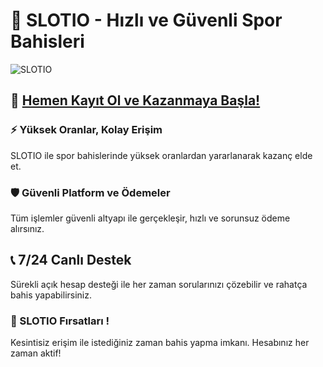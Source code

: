 <!-- SEO Meta Tag -->
<meta name="description" content="SLOTIO ile spor bahislerinde yüksek kazanç fırsatları! Kolay kayıt, güvenli ödeme, 7/24 destek ve kesintisiz erişim için hemen kaydol.">

# 🎯 SLOTIO - Hızlı ve Güvenli Spor Bahisleri

![SLOTIO](https://resmim.net/cdn/2025/08/07/XROIZ8.webp)

## 🔗 [Hemen Kayıt Ol ve Kazanmaya Başla!](https://slotiogiris.com)

### ⚡ Yüksek Oranlar, Kolay Erişim

SLOTIO ile spor bahislerinde yüksek oranlardan yararlanarak kazanç elde et.

### 🛡️ Güvenli Platform ve Ödemeler

Tüm işlemler güvenli altyapı ile gerçekleşir, hızlı ve sorunsuz ödeme alırsınız.

## 📞 7/24 Canlı Destek

Sürekli açık hesap desteği ile her zaman sorularınızı çözebilir ve rahatça bahis yapabilirsiniz.

### 🎯 SLOTIO Fırsatları !

Kesintisiz erişim ile istediğiniz zaman bahis yapma imkanı. Hesabınız her zaman aktif!

